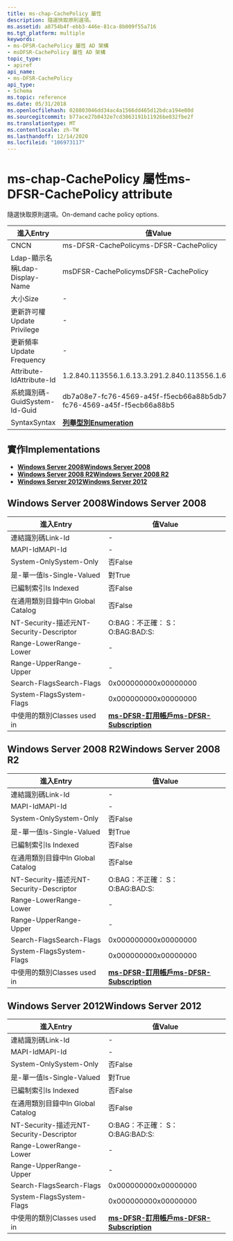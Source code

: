 ```yaml
---
title: ms-chap-CachePolicy 屬性
description: 隨選快取原則選項。
ms.assetid: a8754b4f-ebb3-446e-81ca-8b009f55a716
ms.tgt_platform: multiple
keywords:
- ms-DFSR-CachePolicy 屬性 AD 架構
- msDFSR-CachePolicy 屬性 AD 架構
topic_type:
- apiref
api_name:
- ms-DFSR-CachePolicy
api_type:
- Schema
ms.topic: reference
ms.date: 05/31/2018
ms.openlocfilehash: 028803046dd34ac4a1566dd465d12bdca194e80d
ms.sourcegitcommit: b77ace27b0432e7cd3863191b11926be032fbe2f
ms.translationtype: MT
ms.contentlocale: zh-TW
ms.lasthandoff: 12/14/2020
ms.locfileid: "106973117"
---
```

# <a name="ms-dfsr-cachepolicy-attribute"></a><span data-ttu-id="eca54-105">ms-chap-CachePolicy 屬性</span><span class="sxs-lookup"><span data-stu-id="eca54-105">ms-DFSR-CachePolicy attribute</span></span>

<span data-ttu-id="eca54-106">隨選快取原則選項。</span><span class="sxs-lookup"><span data-stu-id="eca54-106">On-demand cache policy options.</span></span>



| <span data-ttu-id="eca54-107">進入</span><span class="sxs-lookup"><span data-stu-id="eca54-107">Entry</span></span> | <span data-ttu-id="eca54-108">值</span><span class="sxs-lookup"><span data-stu-id="eca54-108">Value</span></span> |
|-------------------|--------------------------------------|
| <span data-ttu-id="eca54-109">CN</span><span class="sxs-lookup"><span data-stu-id="eca54-109">CN</span></span>                | <span data-ttu-id="eca54-110">ms-DFSR-CachePolicy</span><span class="sxs-lookup"><span data-stu-id="eca54-110">ms-DFSR-CachePolicy</span></span>                  |
| <span data-ttu-id="eca54-111">Ldap-顯示名稱</span><span class="sxs-lookup"><span data-stu-id="eca54-111">Ldap-Display-Name</span></span> | <span data-ttu-id="eca54-112">msDFSR-CachePolicy</span><span class="sxs-lookup"><span data-stu-id="eca54-112">msDFSR-CachePolicy</span></span>                   |
| <span data-ttu-id="eca54-113">大小</span><span class="sxs-lookup"><span data-stu-id="eca54-113">Size</span></span>              | \-                                   |
| <span data-ttu-id="eca54-114">更新許可權</span><span class="sxs-lookup"><span data-stu-id="eca54-114">Update Privilege</span></span>  | \-                                   |
| <span data-ttu-id="eca54-115">更新頻率</span><span class="sxs-lookup"><span data-stu-id="eca54-115">Update Frequency</span></span>  | \-                                   |
| <span data-ttu-id="eca54-116">Attribute-Id</span><span class="sxs-lookup"><span data-stu-id="eca54-116">Attribute-Id</span></span>      | <span data-ttu-id="eca54-117">1.2.840.113556.1.6.13.3.29</span><span class="sxs-lookup"><span data-stu-id="eca54-117">1.2.840.113556.1.6.13.3.29</span></span>           |
| <span data-ttu-id="eca54-118">系統識別碼-Guid</span><span class="sxs-lookup"><span data-stu-id="eca54-118">System-Id-Guid</span></span>    | <span data-ttu-id="eca54-119">db7a08e7-fc76-4569-a45f-f5ecb66a88b5</span><span class="sxs-lookup"><span data-stu-id="eca54-119">db7a08e7-fc76-4569-a45f-f5ecb66a88b5</span></span> |
| <span data-ttu-id="eca54-120">Syntax</span><span class="sxs-lookup"><span data-stu-id="eca54-120">Syntax</span></span>            | [<span data-ttu-id="eca54-121">**列舉型別**</span><span class="sxs-lookup"><span data-stu-id="eca54-121">**Enumeration**</span></span>](s-enumeration.md) |



## <a name="implementations"></a><span data-ttu-id="eca54-122">實作</span><span class="sxs-lookup"><span data-stu-id="eca54-122">Implementations</span></span>

-   [<span data-ttu-id="eca54-123">**Windows Server 2008**</span><span class="sxs-lookup"><span data-stu-id="eca54-123">**Windows Server 2008**</span></span>](#windows-server-2008)
-   [<span data-ttu-id="eca54-124">**Windows Server 2008 R2**</span><span class="sxs-lookup"><span data-stu-id="eca54-124">**Windows Server 2008 R2**</span></span>](#windows-server-2008-r2)
-   [<span data-ttu-id="eca54-125">**Windows Server 2012**</span><span class="sxs-lookup"><span data-stu-id="eca54-125">**Windows Server 2012**</span></span>](#windows-server-2012)

## <a name="windows-server-2008"></a><span data-ttu-id="eca54-126">Windows Server 2008</span><span class="sxs-lookup"><span data-stu-id="eca54-126">Windows Server 2008</span></span>



| <span data-ttu-id="eca54-127">進入</span><span class="sxs-lookup"><span data-stu-id="eca54-127">Entry</span></span> | <span data-ttu-id="eca54-128">值</span><span class="sxs-lookup"><span data-stu-id="eca54-128">Value</span></span> |
|------------------------|------------------------------------------------------------------|
| <span data-ttu-id="eca54-129">連結識別碼</span><span class="sxs-lookup"><span data-stu-id="eca54-129">Link-Id</span></span>                | \-                                                               |
| <span data-ttu-id="eca54-130">MAPI-Id</span><span class="sxs-lookup"><span data-stu-id="eca54-130">MAPI-Id</span></span>                | \-                                                               |
| <span data-ttu-id="eca54-131">System-Only</span><span class="sxs-lookup"><span data-stu-id="eca54-131">System-Only</span></span>            | <span data-ttu-id="eca54-132">否</span><span class="sxs-lookup"><span data-stu-id="eca54-132">False</span></span>                                                            |
| <span data-ttu-id="eca54-133">是-單一值</span><span class="sxs-lookup"><span data-stu-id="eca54-133">Is-Single-Valued</span></span>       | <span data-ttu-id="eca54-134">對</span><span class="sxs-lookup"><span data-stu-id="eca54-134">True</span></span>                                                             |
| <span data-ttu-id="eca54-135">已編制索引</span><span class="sxs-lookup"><span data-stu-id="eca54-135">Is Indexed</span></span>             | <span data-ttu-id="eca54-136">否</span><span class="sxs-lookup"><span data-stu-id="eca54-136">False</span></span>                                                            |
| <span data-ttu-id="eca54-137">在通用類別目錄中</span><span class="sxs-lookup"><span data-stu-id="eca54-137">In Global Catalog</span></span>      | <span data-ttu-id="eca54-138">否</span><span class="sxs-lookup"><span data-stu-id="eca54-138">False</span></span>                                                            |
| <span data-ttu-id="eca54-139">NT-Security-描述元</span><span class="sxs-lookup"><span data-stu-id="eca54-139">NT-Security-Descriptor</span></span> | <span data-ttu-id="eca54-140">O:BAG：不正確： S：</span><span class="sxs-lookup"><span data-stu-id="eca54-140">O:BAG:BAD:S:</span></span>                                                     |
| <span data-ttu-id="eca54-141">Range-Lower</span><span class="sxs-lookup"><span data-stu-id="eca54-141">Range-Lower</span></span>            | \-                                                               |
| <span data-ttu-id="eca54-142">Range-Upper</span><span class="sxs-lookup"><span data-stu-id="eca54-142">Range-Upper</span></span>            | \-                                                               |
| <span data-ttu-id="eca54-143">Search-Flags</span><span class="sxs-lookup"><span data-stu-id="eca54-143">Search-Flags</span></span>           | <span data-ttu-id="eca54-144">0x00000000</span><span class="sxs-lookup"><span data-stu-id="eca54-144">0x00000000</span></span>                                                       |
| <span data-ttu-id="eca54-145">System-Flags</span><span class="sxs-lookup"><span data-stu-id="eca54-145">System-Flags</span></span>           | <span data-ttu-id="eca54-146">0x00000000</span><span class="sxs-lookup"><span data-stu-id="eca54-146">0x00000000</span></span>                                                       |
| <span data-ttu-id="eca54-147">中使用的類別</span><span class="sxs-lookup"><span data-stu-id="eca54-147">Classes used in</span></span>        | [<span data-ttu-id="eca54-148">**ms-DFSR-訂用帳戶**</span><span class="sxs-lookup"><span data-stu-id="eca54-148">**ms-DFSR-Subscription**</span></span>](c-msdfsr-subscription.md)<br/> |



## <a name="windows-server-2008-r2"></a><span data-ttu-id="eca54-149">Windows Server 2008 R2</span><span class="sxs-lookup"><span data-stu-id="eca54-149">Windows Server 2008 R2</span></span>



| <span data-ttu-id="eca54-150">進入</span><span class="sxs-lookup"><span data-stu-id="eca54-150">Entry</span></span> | <span data-ttu-id="eca54-151">值</span><span class="sxs-lookup"><span data-stu-id="eca54-151">Value</span></span> |
|------------------------|------------------------------------------------------------------|
| <span data-ttu-id="eca54-152">連結識別碼</span><span class="sxs-lookup"><span data-stu-id="eca54-152">Link-Id</span></span>                | \-                                                               |
| <span data-ttu-id="eca54-153">MAPI-Id</span><span class="sxs-lookup"><span data-stu-id="eca54-153">MAPI-Id</span></span>                | \-                                                               |
| <span data-ttu-id="eca54-154">System-Only</span><span class="sxs-lookup"><span data-stu-id="eca54-154">System-Only</span></span>            | <span data-ttu-id="eca54-155">否</span><span class="sxs-lookup"><span data-stu-id="eca54-155">False</span></span>                                                            |
| <span data-ttu-id="eca54-156">是-單一值</span><span class="sxs-lookup"><span data-stu-id="eca54-156">Is-Single-Valued</span></span>       | <span data-ttu-id="eca54-157">對</span><span class="sxs-lookup"><span data-stu-id="eca54-157">True</span></span>                                                             |
| <span data-ttu-id="eca54-158">已編制索引</span><span class="sxs-lookup"><span data-stu-id="eca54-158">Is Indexed</span></span>             | <span data-ttu-id="eca54-159">否</span><span class="sxs-lookup"><span data-stu-id="eca54-159">False</span></span>                                                            |
| <span data-ttu-id="eca54-160">在通用類別目錄中</span><span class="sxs-lookup"><span data-stu-id="eca54-160">In Global Catalog</span></span>      | <span data-ttu-id="eca54-161">否</span><span class="sxs-lookup"><span data-stu-id="eca54-161">False</span></span>                                                            |
| <span data-ttu-id="eca54-162">NT-Security-描述元</span><span class="sxs-lookup"><span data-stu-id="eca54-162">NT-Security-Descriptor</span></span> | <span data-ttu-id="eca54-163">O:BAG：不正確： S：</span><span class="sxs-lookup"><span data-stu-id="eca54-163">O:BAG:BAD:S:</span></span>                                                     |
| <span data-ttu-id="eca54-164">Range-Lower</span><span class="sxs-lookup"><span data-stu-id="eca54-164">Range-Lower</span></span>            | \-                                                               |
| <span data-ttu-id="eca54-165">Range-Upper</span><span class="sxs-lookup"><span data-stu-id="eca54-165">Range-Upper</span></span>            | \-                                                               |
| <span data-ttu-id="eca54-166">Search-Flags</span><span class="sxs-lookup"><span data-stu-id="eca54-166">Search-Flags</span></span>           | <span data-ttu-id="eca54-167">0x00000000</span><span class="sxs-lookup"><span data-stu-id="eca54-167">0x00000000</span></span>                                                       |
| <span data-ttu-id="eca54-168">System-Flags</span><span class="sxs-lookup"><span data-stu-id="eca54-168">System-Flags</span></span>           | <span data-ttu-id="eca54-169">0x00000000</span><span class="sxs-lookup"><span data-stu-id="eca54-169">0x00000000</span></span>                                                       |
| <span data-ttu-id="eca54-170">中使用的類別</span><span class="sxs-lookup"><span data-stu-id="eca54-170">Classes used in</span></span>        | [<span data-ttu-id="eca54-171">**ms-DFSR-訂用帳戶**</span><span class="sxs-lookup"><span data-stu-id="eca54-171">**ms-DFSR-Subscription**</span></span>](c-msdfsr-subscription.md)<br/> |



## <a name="windows-server-2012"></a><span data-ttu-id="eca54-172">Windows Server 2012</span><span class="sxs-lookup"><span data-stu-id="eca54-172">Windows Server 2012</span></span>



| <span data-ttu-id="eca54-173">進入</span><span class="sxs-lookup"><span data-stu-id="eca54-173">Entry</span></span> | <span data-ttu-id="eca54-174">值</span><span class="sxs-lookup"><span data-stu-id="eca54-174">Value</span></span> |
|------------------------|------------------------------------------------------------------|
| <span data-ttu-id="eca54-175">連結識別碼</span><span class="sxs-lookup"><span data-stu-id="eca54-175">Link-Id</span></span>                | \-                                                               |
| <span data-ttu-id="eca54-176">MAPI-Id</span><span class="sxs-lookup"><span data-stu-id="eca54-176">MAPI-Id</span></span>                | \-                                                               |
| <span data-ttu-id="eca54-177">System-Only</span><span class="sxs-lookup"><span data-stu-id="eca54-177">System-Only</span></span>            | <span data-ttu-id="eca54-178">否</span><span class="sxs-lookup"><span data-stu-id="eca54-178">False</span></span>                                                            |
| <span data-ttu-id="eca54-179">是-單一值</span><span class="sxs-lookup"><span data-stu-id="eca54-179">Is-Single-Valued</span></span>       | <span data-ttu-id="eca54-180">對</span><span class="sxs-lookup"><span data-stu-id="eca54-180">True</span></span>                                                             |
| <span data-ttu-id="eca54-181">已編制索引</span><span class="sxs-lookup"><span data-stu-id="eca54-181">Is Indexed</span></span>             | <span data-ttu-id="eca54-182">否</span><span class="sxs-lookup"><span data-stu-id="eca54-182">False</span></span>                                                            |
| <span data-ttu-id="eca54-183">在通用類別目錄中</span><span class="sxs-lookup"><span data-stu-id="eca54-183">In Global Catalog</span></span>      | <span data-ttu-id="eca54-184">否</span><span class="sxs-lookup"><span data-stu-id="eca54-184">False</span></span>                                                            |
| <span data-ttu-id="eca54-185">NT-Security-描述元</span><span class="sxs-lookup"><span data-stu-id="eca54-185">NT-Security-Descriptor</span></span> | <span data-ttu-id="eca54-186">O:BAG：不正確： S：</span><span class="sxs-lookup"><span data-stu-id="eca54-186">O:BAG:BAD:S:</span></span>                                                     |
| <span data-ttu-id="eca54-187">Range-Lower</span><span class="sxs-lookup"><span data-stu-id="eca54-187">Range-Lower</span></span>            | \-                                                               |
| <span data-ttu-id="eca54-188">Range-Upper</span><span class="sxs-lookup"><span data-stu-id="eca54-188">Range-Upper</span></span>            | \-                                                               |
| <span data-ttu-id="eca54-189">Search-Flags</span><span class="sxs-lookup"><span data-stu-id="eca54-189">Search-Flags</span></span>           | <span data-ttu-id="eca54-190">0x00000000</span><span class="sxs-lookup"><span data-stu-id="eca54-190">0x00000000</span></span>                                                       |
| <span data-ttu-id="eca54-191">System-Flags</span><span class="sxs-lookup"><span data-stu-id="eca54-191">System-Flags</span></span>           | <span data-ttu-id="eca54-192">0x00000000</span><span class="sxs-lookup"><span data-stu-id="eca54-192">0x00000000</span></span>                                                       |
| <span data-ttu-id="eca54-193">中使用的類別</span><span class="sxs-lookup"><span data-stu-id="eca54-193">Classes used in</span></span>        | [<span data-ttu-id="eca54-194">**ms-DFSR-訂用帳戶**</span><span class="sxs-lookup"><span data-stu-id="eca54-194">**ms-DFSR-Subscription**</span></span>](c-msdfsr-subscription.md)<br/> |



 

 





